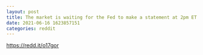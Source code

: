 ```yaml
--- 
layout: post 
title: The market is waiting for the Fed to make a statement at 2pm ET. Here is what that means for crypto... 
date: 2021-06-16 1623857151 
categories: reddit 
--- 
```

https://redd.it/o17gor